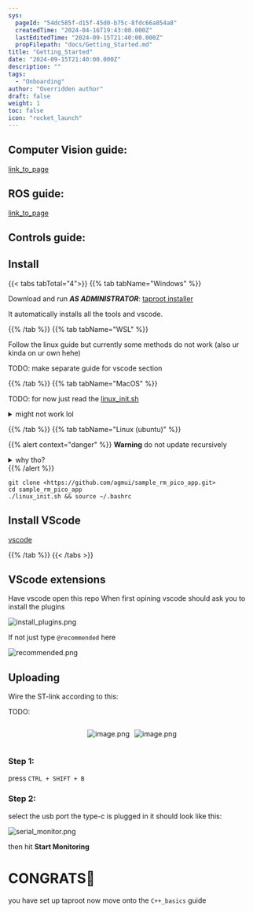```yaml
---
sys:
  pageId: "54dc585f-d15f-45d0-b75c-8fdc66a854a8"
  createdTime: "2024-04-16T19:43:00.000Z"
  lastEditedTime: "2024-09-15T21:40:00.000Z"
  propFilepath: "docs/Getting_Started.md"
title: "Getting_Started"
date: "2024-09-15T21:40:00.000Z"
description: ""
tags:
  - "Onboarding"
author: "Overridden author"
draft: false
weight: 1
toc: false
icon: "rocket_launch"
---
```


## Computer Vision guide:

[link_to_page](86d45bc0-388b-4d26-8848-44f255f73d0e)

## ROS guide:

[link_to_page](3c76c1de-ec8f-46d6-8b0a-294005edc2d5)

## Controls guide:

## Install

{{< tabs tabTotal="4">}}
{{% tab tabName="Windows" %}}

Download and run _**AS ADMINISTRATOR**_: [taproot installer](https://github.com/Thornbots/TeachingFreshies/releases/tag/1.0)

It automatically installs all the tools and vscode.

{{% /tab %}}
{{% tab tabName="WSL" %}}

Follow the linux guide but currently some methods do not work (also ur kinda on ur own hehe)

TODO: make separate guide for vscode section

{{% /tab %}}
{{% tab tabName="MacOS" %}}

TODO: for now just read the [linux_init.sh](https://github.com/agmui/sample_rm_pico_app/blob/main/linux_init.sh)

<details>
<summary>might not work lol</summary>

`brew install libusb pkg-config`

Next install: [vscode](https://code.visualstudio.com/Download)

</details>

{{% /tab %}}
{{% tab tabName="Linux (ubuntu)" %}}

{{% alert context="danger" %}}
**Warning** do not update recursively
<details>
<summary>why tho?</summary>
There are some submodules that may go on for a while (like tinyusb) and I highly
recommend you don't need to get them.
If you want to see what submodules I update just look in `linux_init.sh`
</details>
{{% /alert %}}

```shell
git clone <https://github.com/agmui/sample_rm_pico_app.git>
cd sample_rm_pico_app
./linux_init.sh && source ~/.bashrc
```

## Install VScode

[vscode](https://code.visualstudio.com/Download)

{{% /tab %}}
{{< /tabs >}}

## VScode extensions

Have vscode open this repo
When first opining vscode should ask you to install the plugins

![install_plugins.png](https://prod-files-secure.s3.us-west-2.amazonaws.com/d518164a-d88e-44d1-a4ee-3adb3bd8bce0/89bd30f0-1825-4e77-867b-0a41ce370880/install_plugins.png?X-Amz-Algorithm=AWS4-HMAC-SHA256&X-Amz-Content-Sha256=UNSIGNED-PAYLOAD&X-Amz-Credential=ASIAZI2LB46626FCL3YK%2F20250226%2Fus-west-2%2Fs3%2Faws4_request&X-Amz-Date=20250226T110702Z&X-Amz-Expires=3600&X-Amz-Security-Token=IQoJb3JpZ2luX2VjECIaCXVzLXdlc3QtMiJHMEUCIDgrIYLRtVqtru73BBu5PEXG7bJwqZlHHFN5wsVAAymrAiEAywKbi236aSjkSW5cnWolB6vEanKyQZ2bwunT3BqyP7Mq%2FwMIWxAAGgw2Mzc0MjMxODM4MDUiDPnVkt1aSh5G7WPAQCrcA1Lg0A0Zkr3t9ECqWRr8iRrF27JYOVFsUDcqclI9prFQfM0XRqv6M5RA17sa99x35EwT01mSDgUIMGCxhuZm4Vf3vy9v%2BJblNltHzIEHJjGZh9lgJnEYSWiYuHxqYo%2FkIBJcvEyMCbL5zSg%2FIKU0Qcp7Re7G1%2B%2F%2BtpgJ2smLiQhsteX%2F6LCcp6P34ge7zt%2BgkTbZ9AdnB6wARt2s%2B2X3nmJ8NuJpbA%2FI2RgJqtN3EW7Ggx0MqszGM2yQZty69BoswVZ8v0%2BtIuqvILqqjlLDmPFVIF%2BohicOQd0PHnSPxyGflFdHQrpHHKuXwKCuTOW0AXyOz7rMS1Zr%2BQtAzeowvyJccLdrclEMmvGdctDBdMd%2BfQDLmh9PQrtachsbAWXzNRVy0VoKAmnMLO%2BGt%2BPf%2FVRuM9AJWJHsYXojbh3eftmNY7RwCrIPvG4bp2lAUfRUzuI4pqC3XolDfeNWlRsDbFO%2FPKmibQb2m1089ul8Dd8VT88cRHCW6vHHbiVRk3ioYlfWLMBTnk1BHi%2BHHjLPwJTBmIQiLQJpF58H0bikEddinn9YdeN5bTIesCUcJCWyR%2FYKqVw7vzGND8KroB7Wrv5lfNb%2ButrI63EJ%2BX%2FqNjWYn70suCKNZvbWvwD2MNy%2F%2B70GOqUBhIVFVNxmdeRQi%2Bn%2B1kiVP1POX3Dlf%2FNAtmh%2BWfuq4jk8aKin%2FO6FFityLWRCy2e%2FSA5rsSl8AFUJ2VmN48k7zLm80UHftxuSVwo0FgI6gQ6k42glibKAypb9kqsmNIsbcWIHmxCiEvCgUDVS7Xu4g8%2B%2F6lkZFMkV%2BfhJ5umcs6BjMDHBS6YiwDqUoFs2LEAcIxLU0989vzEtnhePg%2BKWXs0rvhnR&X-Amz-Signature=bfed10affb63101688661122830d479b79fce1bac6ee2a72b007b040d6447844&X-Amz-SignedHeaders=host&x-id=GetObject)

If not just type `@recommended` here  

![recommended.png](https://prod-files-secure.s3.us-west-2.amazonaws.com/d518164a-d88e-44d1-a4ee-3adb3bd8bce0/61e661e9-5d85-4dfc-be0d-8d2097a5e793/recommended.png?X-Amz-Algorithm=AWS4-HMAC-SHA256&X-Amz-Content-Sha256=UNSIGNED-PAYLOAD&X-Amz-Credential=ASIAZI2LB46626FCL3YK%2F20250226%2Fus-west-2%2Fs3%2Faws4_request&X-Amz-Date=20250226T110702Z&X-Amz-Expires=3600&X-Amz-Security-Token=IQoJb3JpZ2luX2VjECIaCXVzLXdlc3QtMiJHMEUCIDgrIYLRtVqtru73BBu5PEXG7bJwqZlHHFN5wsVAAymrAiEAywKbi236aSjkSW5cnWolB6vEanKyQZ2bwunT3BqyP7Mq%2FwMIWxAAGgw2Mzc0MjMxODM4MDUiDPnVkt1aSh5G7WPAQCrcA1Lg0A0Zkr3t9ECqWRr8iRrF27JYOVFsUDcqclI9prFQfM0XRqv6M5RA17sa99x35EwT01mSDgUIMGCxhuZm4Vf3vy9v%2BJblNltHzIEHJjGZh9lgJnEYSWiYuHxqYo%2FkIBJcvEyMCbL5zSg%2FIKU0Qcp7Re7G1%2B%2F%2BtpgJ2smLiQhsteX%2F6LCcp6P34ge7zt%2BgkTbZ9AdnB6wARt2s%2B2X3nmJ8NuJpbA%2FI2RgJqtN3EW7Ggx0MqszGM2yQZty69BoswVZ8v0%2BtIuqvILqqjlLDmPFVIF%2BohicOQd0PHnSPxyGflFdHQrpHHKuXwKCuTOW0AXyOz7rMS1Zr%2BQtAzeowvyJccLdrclEMmvGdctDBdMd%2BfQDLmh9PQrtachsbAWXzNRVy0VoKAmnMLO%2BGt%2BPf%2FVRuM9AJWJHsYXojbh3eftmNY7RwCrIPvG4bp2lAUfRUzuI4pqC3XolDfeNWlRsDbFO%2FPKmibQb2m1089ul8Dd8VT88cRHCW6vHHbiVRk3ioYlfWLMBTnk1BHi%2BHHjLPwJTBmIQiLQJpF58H0bikEddinn9YdeN5bTIesCUcJCWyR%2FYKqVw7vzGND8KroB7Wrv5lfNb%2ButrI63EJ%2BX%2FqNjWYn70suCKNZvbWvwD2MNy%2F%2B70GOqUBhIVFVNxmdeRQi%2Bn%2B1kiVP1POX3Dlf%2FNAtmh%2BWfuq4jk8aKin%2FO6FFityLWRCy2e%2FSA5rsSl8AFUJ2VmN48k7zLm80UHftxuSVwo0FgI6gQ6k42glibKAypb9kqsmNIsbcWIHmxCiEvCgUDVS7Xu4g8%2B%2F6lkZFMkV%2BfhJ5umcs6BjMDHBS6YiwDqUoFs2LEAcIxLU0989vzEtnhePg%2BKWXs0rvhnR&X-Amz-Signature=1a5292416fbaf2eed927f6b546f2c838431d15f712e8f3126e8f2cb921d4637a&X-Amz-SignedHeaders=host&x-id=GetObject)

## Uploading

Wire the ST-link according to this:

TODO:

<div style="display: flex;flex-direction: row; column-gap:10px; max-width: 630px;justify-content: center;">
<div>

![image.png](https://prod-files-secure.s3.us-west-2.amazonaws.com/d518164a-d88e-44d1-a4ee-3adb3bd8bce0/210ecb78-1116-4d7b-b9b7-2292f66fa2c2/image.png?X-Amz-Algorithm=AWS4-HMAC-SHA256&X-Amz-Content-Sha256=UNSIGNED-PAYLOAD&X-Amz-Credential=ASIAZI2LB466WL6UUB5I%2F20250226%2Fus-west-2%2Fs3%2Faws4_request&X-Amz-Date=20250226T110704Z&X-Amz-Expires=3600&X-Amz-Security-Token=IQoJb3JpZ2luX2VjECIaCXVzLXdlc3QtMiJHMEUCIDqhY%2FiTSnyGrjPPV2%2Bpv4H6GUCfIaioDHnxykzvXEszAiEAo0SiOf4ZmbG2VpLMB5h%2Foa3nV9GCJ%2BeKdq17HcW1OQwq%2FwMIWxAAGgw2Mzc0MjMxODM4MDUiDFgUFEi7pdrgdrvFeSrcAwq47H5cG1lRMmqVUNIfUjFRned41a2dqg%2B66FcaUVmxoTa3pK2rafWKJO2NYVlHlx4%2B6RiWv6F1emKomXAHBpyJ21qXT25iALFVkO1O8bi5iseks%2Bx8ZUuPJB3HR4oJ9O1TcmltGIemHdVyfSg1HQMfS5pj33Pxa6ggwEyZCXcskJJwANP%2F0u%2FbGhu4EdP1iRIisxockzutI4g9RyBuLwSTkkrJmj%2FuMXk2d7gt0hrn0D4XUaOUVQuA85cwDVg0w7xRWHH%2Bws%2Bf9EiAgybfZKBIKeefw%2Bw%2BR1HWGREScua7etDHZwGmUonk6DQK%2FwTKv05eAYw4JY5dnltb%2FpiFmpXsY%2BjrFKP4VsHl55EIoMJOytg5GQf%2FV8jIg4XS23C6g5phP49p5RCHgESO2F4Wt9oAw6QuIsxEJ0KNY9sarXTR5KH1ML08154XO2G1TZcn1u2oAtULHcyzQ%2FoMsvJGAlxCpgEAnZF%2BVuwTMVmDGv0erp2%2BN2LRGx1Mv0ls2BZJrt6S1MIf3EomEORLuJGwLgmnSj5A93a2G59%2BVspPwtc7zhqsayLvcYwgy7KJznPlP9KbsvSMZRJZnUHOuFAA50ElnRBdStvRvv9PhSiOyN%2BPgZPlVBMyk5gPi6z3MLe%2B%2B70GOqUBsb5q8Pe6s6jRBOPmrYWzlT1rRgKhzeaJ3lJEOd6yAjWc9MLGVC2qj9rS5dIGIQRMHc7wrtmiWwCmfG4%2BBkNF2cK85jwVwU%2B7TexPx%2FMQfgcJiffUILUn6F32cC0%2BtX4EjNyRsfnOw%2FjL%2BBw5Xy5wrYx%2FfrslhoOKLWUpm4YfYGyhNhNU6Rvz9ulMHQZtpcJ0AMWl0DnL0xJdjaLt53J%2BegNGaYcE&X-Amz-Signature=228262a9cf8a42acc626a793e571c007c6387c171cc424292e68dbba27381c94&X-Amz-SignedHeaders=host&x-id=GetObject)

</div>
<div>

![image.png](https://prod-files-secure.s3.us-west-2.amazonaws.com/d518164a-d88e-44d1-a4ee-3adb3bd8bce0/33a0fd0f-8ca6-4a86-8e09-26e95ded1fff/image.png?X-Amz-Algorithm=AWS4-HMAC-SHA256&X-Amz-Content-Sha256=UNSIGNED-PAYLOAD&X-Amz-Credential=ASIAZI2LB46625W4IGC2%2F20250226%2Fus-west-2%2Fs3%2Faws4_request&X-Amz-Date=20250226T110704Z&X-Amz-Expires=3600&X-Amz-Security-Token=IQoJb3JpZ2luX2VjECIaCXVzLXdlc3QtMiJHMEUCIQD1a78zVIj1%2BINiKjggBVwJt6ZCbsPHBPckW3wZ1rSVcgIgUb5bkrsspC3GXXOOi%2FQtbZak1F9oNBViei1Q8J%2BGiqYq%2FwMIWxAAGgw2Mzc0MjMxODM4MDUiDBUjmHxAhRZWQCwGFSrcA40y4JMv2G1FqnidNSAUUBsOLNFa1yDZJGtUpESv19nxKNuym1Jdj32nJHd1T5t%2FFYRL%2FRSTgdEGX1aSV9B4%2Bx8TNb%2FThaQlfJI78MFu6Vqabf65iL4SUUAhon9%2FLBymZTfTUCa6ul%2FhR1IdoX%2ByiFvwNWfNV8RWS1J7VyqXwErSIWo7%2BA4wenb88tPh%2BMnGgyPw%2FVH9%2BjOWkHE4e4HcVWyBIpW%2BGeW0dXsLWSUohWNK3QIGQ%2FjRcoZGxD2UkSUxjsMTVXcAHQWMbJuyE%2BvYWx8%2BSdLYdR4V5zMJ%2FU1Vi6BYZ%2BWZK29ehXvtIH2giucnG6ILpZ4S4Ww0GspWx1VDETwuRpWKrWadtUSIut0VH6gHhgM5revUETN71y2QA5sU%2B%2B9v2MtjSt6q7UeD6SJAQWtOu%2Fru8RFe9aNPWobfvhFP1JSBU%2BJHfY48s35kH0K29uXvLD73l10EQAIZry%2FQbNm4RVJv4qI5HFDvGC4NAYZlIYMQauNkKlu7rVbVwtP6a8IjkuZpcel%2BAd8jflqsSakGtbk833YFyeVozNr4Hym%2B9WCmGVxwvyACSqOhg2dp9s8ASOTle%2F84v1pSVIGNOCvryO42fD3lOBQwjfHEPB%2BvESJY8m1ZPQFf%2B1VbMP6%2F%2B70GOqUB%2BRE%2B6jvblzzbZhT9Jn6LP887AOojN6hI7B3UXFY3JpiSZRt2aa%2FwrshHShIQ0gq0S4jn8lXxZSjyM3R0HwgvtQJopMGvtHLT%2BDFKKnAkGLyiKJcPOlInaFjGtIuPbxfMmlTueGautP0wPKDghV5xiTl%2FMcm8KwLo1FgoS6XqWC%2F4O9nwUIWvrTjOYhdP%2BKzDnxPpfNsCxtJfYO6eWMIk6hhOM%2BMK&X-Amz-Signature=d1ace49d1bd7da4ae3bb57dfaf052a5c49676249b528876aee11e96f3ffc94a9&X-Amz-SignedHeaders=host&x-id=GetObject)

</div>
</div>

### Step 1:

press `CTRL + SHIFT + B`

### Step 2:

select the usb port the type-c is plugged in it should look like this:

![serial_monitor.png](https://prod-files-secure.s3.us-west-2.amazonaws.com/d518164a-d88e-44d1-a4ee-3adb3bd8bce0/f03f4774-05d4-4393-b6a0-d5efb6d315ab/serial_monitor.png?X-Amz-Algorithm=AWS4-HMAC-SHA256&X-Amz-Content-Sha256=UNSIGNED-PAYLOAD&X-Amz-Credential=ASIAZI2LB46626FCL3YK%2F20250226%2Fus-west-2%2Fs3%2Faws4_request&X-Amz-Date=20250226T110702Z&X-Amz-Expires=3600&X-Amz-Security-Token=IQoJb3JpZ2luX2VjECIaCXVzLXdlc3QtMiJHMEUCIDgrIYLRtVqtru73BBu5PEXG7bJwqZlHHFN5wsVAAymrAiEAywKbi236aSjkSW5cnWolB6vEanKyQZ2bwunT3BqyP7Mq%2FwMIWxAAGgw2Mzc0MjMxODM4MDUiDPnVkt1aSh5G7WPAQCrcA1Lg0A0Zkr3t9ECqWRr8iRrF27JYOVFsUDcqclI9prFQfM0XRqv6M5RA17sa99x35EwT01mSDgUIMGCxhuZm4Vf3vy9v%2BJblNltHzIEHJjGZh9lgJnEYSWiYuHxqYo%2FkIBJcvEyMCbL5zSg%2FIKU0Qcp7Re7G1%2B%2F%2BtpgJ2smLiQhsteX%2F6LCcp6P34ge7zt%2BgkTbZ9AdnB6wARt2s%2B2X3nmJ8NuJpbA%2FI2RgJqtN3EW7Ggx0MqszGM2yQZty69BoswVZ8v0%2BtIuqvILqqjlLDmPFVIF%2BohicOQd0PHnSPxyGflFdHQrpHHKuXwKCuTOW0AXyOz7rMS1Zr%2BQtAzeowvyJccLdrclEMmvGdctDBdMd%2BfQDLmh9PQrtachsbAWXzNRVy0VoKAmnMLO%2BGt%2BPf%2FVRuM9AJWJHsYXojbh3eftmNY7RwCrIPvG4bp2lAUfRUzuI4pqC3XolDfeNWlRsDbFO%2FPKmibQb2m1089ul8Dd8VT88cRHCW6vHHbiVRk3ioYlfWLMBTnk1BHi%2BHHjLPwJTBmIQiLQJpF58H0bikEddinn9YdeN5bTIesCUcJCWyR%2FYKqVw7vzGND8KroB7Wrv5lfNb%2ButrI63EJ%2BX%2FqNjWYn70suCKNZvbWvwD2MNy%2F%2B70GOqUBhIVFVNxmdeRQi%2Bn%2B1kiVP1POX3Dlf%2FNAtmh%2BWfuq4jk8aKin%2FO6FFityLWRCy2e%2FSA5rsSl8AFUJ2VmN48k7zLm80UHftxuSVwo0FgI6gQ6k42glibKAypb9kqsmNIsbcWIHmxCiEvCgUDVS7Xu4g8%2B%2F6lkZFMkV%2BfhJ5umcs6BjMDHBS6YiwDqUoFs2LEAcIxLU0989vzEtnhePg%2BKWXs0rvhnR&X-Amz-Signature=d8cce12db8715af309ae0ddeb3546657fcc480e77f049af81106bf8410209cb7&X-Amz-SignedHeaders=host&x-id=GetObject)

then hit **Start Monitoring**

# CONGRATS🎉

you have set up taproot now move onto the `C++_basics` guide
